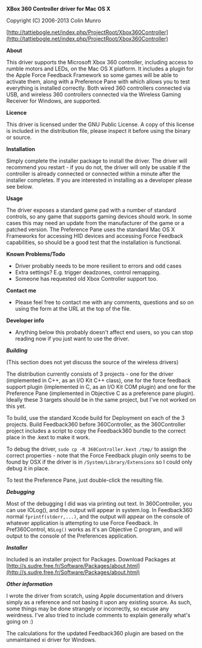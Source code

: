 **XBox 360 Controller driver for Mac OS X**

Copyright (C) 2006-2013 Colin Munro

[http://tattiebogle.net/index.php/ProjectRoot/Xbox360Controller](http://tattiebogle.net/index.php/ProjectRoot/Xbox360Controller)


**About**

This driver supports the Microsoft Xbox 360 controller, including access
to rumble motors and LEDs, on the Mac OS X platform. It includes a
plugin for the Apple Force Feedback Framework so some games will be able
to activate them, along with a Preference Pane with which allows you to
test everything is installed correctly. Both wired 360 controllers
connected via USB, and wireless 360 controllers connected via the
Wireless Gaming Receiver for Windows, are supported.


**Licence**

This driver is licensed under the GNU Public License. A copy of this
license is included in the distribution file, please inspect it before
using the binary or source.


**Installation**

Simply complete the installer package to install the driver. The driver
will recommend you restart - if you do not, the driver will only be
usable if the controller is already connected or connected within a
minute after the installer completes. If you are interested in
installing as a developer please see below.


**Usage**

The driver exposes a standard game pad with a number of standard
controls, so any game that supports gaming devices should work. In some
cases this may need an update from the manufacturer of the game or a
patched version. The Preference Pane uses the standard Mac OS X
Frameworks for accessing HID devices and accessing Force Feedback
capabilities, so should be a good test that the installation is
functional.


**Known Problems/Todo**

-   Driver probably needs to be more resilient to errors and odd cases
-   Extra settings? E.g. trigger deadzones, control remapping.
-   Someone has requested old Xbox Controller support too.

**Contact me**

-   Please feel free to contact me with any comments, questions and so
    on using the form at the URL at the top of the file.

**Developer info**

-   Anything below this probably doesn't affect end users, so you can
    stop reading now if you just want to use the driver.


***Building***

(This section does not yet discuss the source of the wireless drivers)

The distribution currently consists of 3 projects - one for the driver
(implemented in C++, as an I/O Kit C++ class), one for the force
feedback support plugin (implemented in C, as an I/O Kit COM plugin) and
one for the Preference Pane (implemented in Objective C as a preference
pane plugin). Ideally these 3 targets should be in the same project, but
I've not worked on this yet.


To build, use the standard Xcode build for Deployment on each of the 3
projects. Build Feedback360 before 360Controller, as the 360Controller
project includes a script to copy the Feedback360 bundle to the correct
place in the .kext to make it work.


To debug the driver, `sudo cp -R 360Controller.kext /tmp/` to assign the
correct properties - note that the Force Feedback plugin only seems to
be found by OSX if the driver is in `/System/Library/Extensions` so I
could only debug it in place.


To test the Preference Pane, just double-click the resulting file.


***Debugging***

Most of the debugging I did was via printing out text. In 360Controller,
you can use IOLog(), and the output will appear in system.log. In
Feedback360 normal `fprintf(stderr,...)`, and the output will appear on
the console of whatever application is attempting to use Force Feedback.
In Pref360Control, `NSLog()` works as it's an Objective C program, and will
output to the console of the Preferences application.


***Installer***

Included is an installer project for Packages. Download Packages at
[http://s.sudre.free.fr/Software/Packages/about.html](http://s.sudre.free.fr/Software/Packages/about.html)


***Other information***

I wrote the driver from scratch, using Apple documentation and drivers
simply as a reference and not basing it upon any existing source. As
such, some things may be done strangely or incorrectly, so excuse any
weirdness. I've also tried to include comments to explain generally
what's going on :)

The calculations for the updated Feedback360 plugin are based on the
unmaintained xi driver for Windows.
